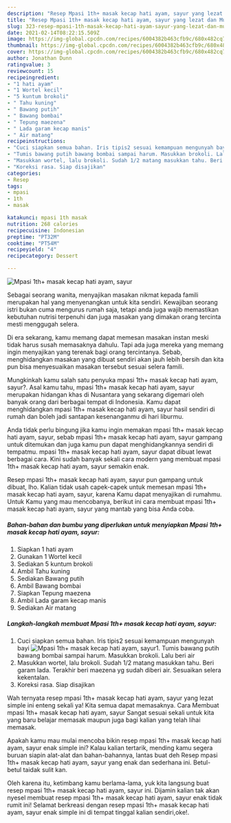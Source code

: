 ```yaml
---
description: "Resep Mpasi 1th+ masak kecap hati ayam, sayur yang lezat dan Mudah Dibuat"
title: "Resep Mpasi 1th+ masak kecap hati ayam, sayur yang lezat dan Mudah Dibuat"
slug: 323-resep-mpasi-1th-masak-kecap-hati-ayam-sayur-yang-lezat-dan-mudah-dibuat
date: 2021-02-14T08:22:15.509Z
image: https://img-global.cpcdn.com/recipes/6004382b463cfb9c/680x482cq70/mpasi-1th-masak-kecap-hati-ayam-sayur-foto-resep-utama.jpg
thumbnail: https://img-global.cpcdn.com/recipes/6004382b463cfb9c/680x482cq70/mpasi-1th-masak-kecap-hati-ayam-sayur-foto-resep-utama.jpg
cover: https://img-global.cpcdn.com/recipes/6004382b463cfb9c/680x482cq70/mpasi-1th-masak-kecap-hati-ayam-sayur-foto-resep-utama.jpg
author: Jonathan Dunn
ratingvalue: 3
reviewcount: 15
recipeingredient:
- "1 hati ayam"
- "1 Wortel kecil"
- "5 kuntum brokoli"
- " Tahu kuning"
- " Bawang putih"
- " Bawang bombai"
- " Tepung maezena"
- " Lada garam kecap manis"
- " Air matang"
recipeinstructions:
- "Cuci siapkan semua bahan. Iris tipis2 sesuai kemampuan mengunyah bayi"
- "Tumis bawang putih bawang bombai sampai harum. Masukkan brokoli. Lalu beri air"
- "Masukkan wortel, lalu brokoli. Sudah 1/2 matang masukkan tahu. Beri garam lada. Terakhir beri maezena yg sudah diberi air. Sesuaikan selera kekentalan."
- "Koreksi rasa. Siap disajikan"
categories:
- Resep
tags:
- mpasi
- 1th
- masak

katakunci: mpasi 1th masak 
nutrition: 268 calories
recipecuisine: Indonesian
preptime: "PT32M"
cooktime: "PT54M"
recipeyield: "4"
recipecategory: Dessert

---
```



![Mpasi 1th+ masak kecap hati ayam, sayur](https://img-global.cpcdn.com/recipes/6004382b463cfb9c/680x482cq70/mpasi-1th-masak-kecap-hati-ayam-sayur-foto-resep-utama.jpg)

Sebagai seorang wanita, menyajikan masakan nikmat kepada famili merupakan hal yang menyenangkan untuk kita sendiri. Kewajiban seorang istri bukan cuma mengurus rumah saja, tetapi anda juga wajib memastikan kebutuhan nutrisi terpenuhi dan juga masakan yang dimakan orang tercinta mesti menggugah selera.

Di era  sekarang, kamu memang dapat memesan masakan instan meski tidak harus susah memasaknya dahulu. Tapi ada juga mereka yang memang ingin menyajikan yang terenak bagi orang tercintanya. Sebab, menghidangkan masakan yang dibuat sendiri akan jauh lebih bersih dan kita pun bisa menyesuaikan masakan tersebut sesuai selera famili. 



Mungkinkah kamu salah satu penyuka mpasi 1th+ masak kecap hati ayam, sayur?. Asal kamu tahu, mpasi 1th+ masak kecap hati ayam, sayur merupakan hidangan khas di Nusantara yang sekarang digemari oleh banyak orang dari berbagai tempat di Indonesia. Kamu dapat menghidangkan mpasi 1th+ masak kecap hati ayam, sayur hasil sendiri di rumah dan boleh jadi santapan kesenanganmu di hari liburmu.

Anda tidak perlu bingung jika kamu ingin memakan mpasi 1th+ masak kecap hati ayam, sayur, sebab mpasi 1th+ masak kecap hati ayam, sayur gampang untuk ditemukan dan juga kamu pun dapat menghidangkannya sendiri di tempatmu. mpasi 1th+ masak kecap hati ayam, sayur dapat dibuat lewat berbagai cara. Kini sudah banyak sekali cara modern yang membuat mpasi 1th+ masak kecap hati ayam, sayur semakin enak.

Resep mpasi 1th+ masak kecap hati ayam, sayur pun gampang untuk dibuat, lho. Kalian tidak usah capek-capek untuk memesan mpasi 1th+ masak kecap hati ayam, sayur, karena Kamu dapat menyajikan di rumahmu. Untuk Kamu yang mau mencobanya, berikut ini cara membuat mpasi 1th+ masak kecap hati ayam, sayur yang mantab yang bisa Anda coba.

<!--inarticleads1-->

##### Bahan-bahan dan bumbu yang diperlukan untuk menyiapkan Mpasi 1th+ masak kecap hati ayam, sayur:

1. Siapkan 1 hati ayam
1. Gunakan 1 Wortel kecil
1. Sediakan 5 kuntum brokoli
1. Ambil  Tahu kuning
1. Sediakan  Bawang putih
1. Ambil  Bawang bombai
1. Siapkan  Tepung maezena
1. Ambil  Lada garam kecap manis
1. Sediakan  Air matang




<!--inarticleads2-->

##### Langkah-langkah membuat Mpasi 1th+ masak kecap hati ayam, sayur:

1. Cuci siapkan semua bahan. Iris tipis2 sesuai kemampuan mengunyah bayi
<img src="https://img-global.cpcdn.com/steps/54c77352b9dc28fc/160x128cq70/mpasi-1th-masak-kecap-hati-ayam-sayur-langkah-memasak-1-foto.jpg" alt="Mpasi 1th+ masak kecap hati ayam, sayur">1. Tumis bawang putih bawang bombai sampai harum. Masukkan brokoli. Lalu beri air
1. Masukkan wortel, lalu brokoli. Sudah 1/2 matang masukkan tahu. Beri garam lada. Terakhir beri maezena yg sudah diberi air. Sesuaikan selera kekentalan.
1. Koreksi rasa. Siap disajikan




Wah ternyata resep mpasi 1th+ masak kecap hati ayam, sayur yang lezat simple ini enteng sekali ya! Kita semua dapat memasaknya. Cara Membuat mpasi 1th+ masak kecap hati ayam, sayur Sangat sesuai sekali untuk kita yang baru belajar memasak maupun juga bagi kalian yang telah lihai memasak.

Apakah kamu mau mulai mencoba bikin resep mpasi 1th+ masak kecap hati ayam, sayur enak simple ini? Kalau kalian tertarik, mending kamu segera buruan siapin alat-alat dan bahan-bahannya, lantas buat deh Resep mpasi 1th+ masak kecap hati ayam, sayur yang enak dan sederhana ini. Betul-betul taidak sulit kan. 

Oleh karena itu, ketimbang kamu berlama-lama, yuk kita langsung buat resep mpasi 1th+ masak kecap hati ayam, sayur ini. Dijamin kalian tak akan nyesel membuat resep mpasi 1th+ masak kecap hati ayam, sayur enak tidak rumit ini! Selamat berkreasi dengan resep mpasi 1th+ masak kecap hati ayam, sayur enak simple ini di tempat tinggal kalian sendiri,oke!.

